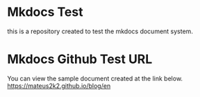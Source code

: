 # Mkdocs Test
this is a repository created to test the mkdocs document system.

# Mkdocs Github Test URL
You can view the sample document created at the link below.
https://mateus2k2.github.io/blog/en

<!-- https://pypi.org/project/mike/ -->
<!-- https://squidfunk.github.io/mkdocs-material/plugins/social -->